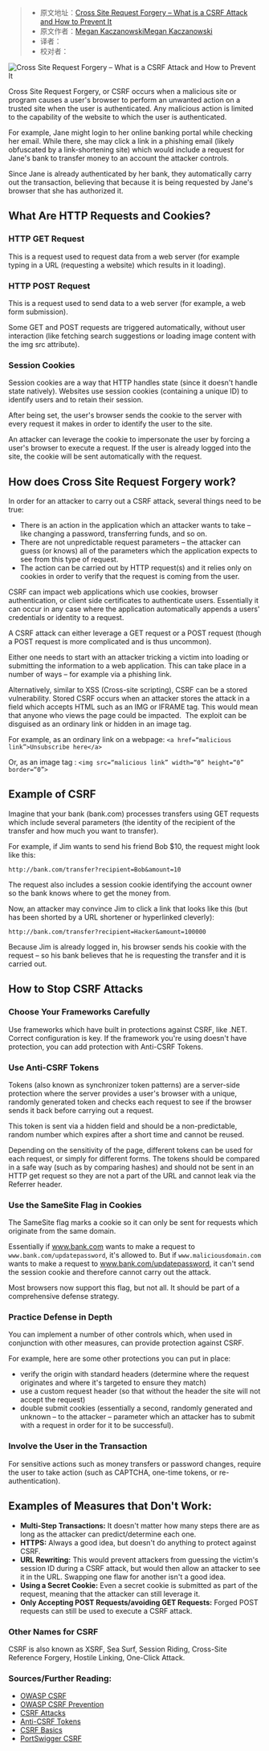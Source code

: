 > -  原文地址：[Cross Site Request Forgery – What is a CSRF Attack and How to Prevent It](https://www.freecodecamp.org/news/what-is-cross-site-request-forgery/)
> -  原文作者：[Megan KaczanowskiMegan Kaczanowski](https://www.freecodecamp.org/news/author/megansdoingfine/)
> -  译者：
> -  校对者：

![Cross Site Request Forgery – What is a CSRF Attack and How to Prevent It](https://www.freecodecamp.org/news/content/images/size/w2000/2021/04/megan-article-image.jpg)

Cross Site Request Forgery, or CSRF occurs when a malicious site or program causes a user's browser to perform an unwanted action on a trusted site when the user is authenticated. Any malicious action is limited to the capability of the website to which the user is authenticated.

For example, Jane might login to her online banking portal while checking her email. While there, she may click a link in a phishing email (likely obfuscated by a link-shortening site) which would include a request for Jane's bank to transfer money to an account the attacker controls.

Since Jane is already authenticated by her bank, they automatically carry out the transaction, believing that because it is being requested by Jane's browser that she has authorized it.

## What Are HTTP Requests and Cookies?

### HTTP GET Request

This is a request used to request data from a web server (for example typing in a URL (requesting a website) which results in it loading).

### HTTP POST Request

This is a request used to send data to a web server (for example, a web form submission).

Some GET and POST requests are triggered automatically, without user interaction (like fetching search suggestions or loading image content with the img src attribute).

### Session Cookies

Session cookies are a way that HTTP handles state (since it doesn't handle state natively). Websites use session cookies (containing a unique ID) to identify users and to retain their session.

After being set, the user's browser sends the cookie to the server with every request it makes in order to identify the user to the site.

An attacker can leverage the cookie to impersonate the user by forcing a user's browser to execute a request. If the user is already logged into the site, the cookie will be sent automatically with the request.

## How does Cross Site Request Forgery work?

In order for an attacker to carry out a CSRF attack, several things need to be true:

-   There is an action in the application which an attacker wants to take – like changing a password, transferring funds, and so on.
-   There are not unpredictable request parameters – the attacker can guess (or knows) all of the parameters which the application expects to see from this type of request.
-   The action can be carried out by HTTP request(s) and it relies only on cookies in order to verify that the request is coming from the user.

CSRF can impact web applications which use cookies, browser authentication, or client side certificates to authenticate users. Essentially it can occur in any case where the application automatically appends a users' credentials or identity to a request.

A CSRF attack can either leverage a GET request or a POST request (though a POST request is more complicated and is thus uncommon).

Either one needs to start with an attacker tricking a victim into loading or submitting the information to a web application. This can take place in a number of ways – for example via a phishing link.

Alternatively, similar to XSS (Cross-site scripting), CSRF can be a stored vulnerability. Stored CSRF occurs when an attacker stores the attack in a field which accepts HTML such as an IMG or IFRAME tag. This would mean that anyone who views the page could be impacted.  The exploit can be disguised as an ordinary link or hidden in an image tag.

For example, as an ordinary link on a webpage: `<a href=“malicious link”>Unsubscribe here</a>`

Or, as an image tag : `<img src=“malicious link” width=“0” height=“0” border=“0”>`

## Example of CSRF

Imagine that your bank (bank.com) processes transfers using GET requests which include several parameters (the identity of the recipient of the transfer and how much you want to transfer).

For example, if Jim wants to send his friend Bob $10, the request might look like this:

`http://bank.com/transfer?recipient=Bob&amount=10`

The request also includes a session cookie identifying the account owner so the bank knows where to get the money from.

Now, an attacker may convince Jim to click a link that looks like this (but has been shorted by a URL shortener or hyperlinked cleverly):

`http://bank.com/transfer?recipient=Hacker&amount=100000`

Because Jim is already logged in, his browser sends his cookie with the request – so his bank believes that he is requesting the transfer and it is carried out.

## How to Stop CSRF Attacks

### Choose Your Frameworks Carefully

Use frameworks which have built in protections against CSRF, like .NET. Correct configuration is key. If the framework you're using doesn't have protection, you can add protection with Anti-CSRF Tokens.

### Use Anti-CSRF Tokens

Tokens (also known as synchronizer token patterns) are a server-side protection where the server provides a user's browser with a unique, randomly generated token and checks each request to see if the browser sends it back before carrying out a request.

This token is sent via a hidden field and should be a non-predictable, random number which expires after a short time and cannot be reused.

Depending on the sensitivity of the page, different tokens can be used for each request, or simply for different forms. The tokens should be compared in a safe way (such as by comparing hashes) and should not be sent in an HTTP get request so they are not a part of the URL and cannot leak via the Referrer header.

### Use the SameSite Flag in Cookies

The SameSite flag marks a cookie so it can only be sent for requests which originate from the same domain.

Essentially if www.bank.com wants to make a request to `www.bank.com/updatepassword`, it's allowed to. But if `www.maliciousdomain.com` wants to make a request to www.bank.com/updatepassword, it can't send the session cookie and therefore cannot carry out the attack.

Most browsers now support this flag, but not all. It should be part of a comprehensive defense strategy.

### Practice Defense in Depth

You can implement a number of other controls which, when used in conjunction with other measures, can provide protection against CSRF.

For example, here are some other protections you can put in place:

-   verify the origin with standard headers (determine where the request originates and where it's targeted to ensure they match)
-   use a custom request header (so that without the header the site will not accept the request)
-   double submit cookies (essentially a second, randomly generated and unknown – to the attacker – parameter which an attacker has to submit with a request in order for it to be successful).

### Involve the User in the Transaction

For sensitive actions such as money transfers or password changes, require the user to take action (such as CAPTCHA, one-time tokens, or re-authentication).

## Examples of Measures that Don't Work:

-   **Multi-Step Transactions:** It doesn't matter how many steps there are as long as the attacker can predict/determine each one.
-   **HTTPS:** Always a good idea, but doesn't do anything to protect against CSRF.
-   **URL Rewriting:** This would prevent attackers from guessing the victim's session ID during a CSRF attack, but would then allow an attacker to see it in the URL. Swapping one flaw for another isn't a good idea.
-   **Using a Secret Cookie:** Even a secret cookie is submitted as part of the request, meaning that the attacker can still leverage it.
-   **Only Accepting POST Requests/avoiding GET Requests:** Forged POST requests can still be used to execute a CSRF attack.

### Other Names for CSRF

CSRF is also known as XSRF, Sea Surf, Session Riding, Cross-Site Reference Forgery, Hostile Linking, One-Click Attack.

### Sources/Further Reading:

-   [OWASP CSRF](https://owasp.org/www-community/attacks/csrf)
-   [OWASP CSRF Prevention](https://owasp.org/www-community/attacks/csrf)
-   [CSRF Attacks](https://www.netsparker.com/blog/web-security/csrf-cross-site-request-forgery/)
-   [Anti-CSRF Tokens](https://www.netsparker.com/blog/web-security/protecting-website-using-anti-csrf-token/)
-   [CSRF Basics](https://www.acunetix.com/websitesecurity/csrf-attacks/)
-   [PortSwigger CSRF](https://portswigger.net/web-security/csrf)